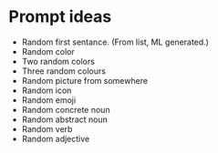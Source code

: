 # Prompt ideas

- Random first sentance. (From list, ML generated.)
- Random color
- Two random colors
- Three random colours
- Random picture from somewhere
- Random icon
- Random emoji
- Random concrete noun
- Random abstract noun
- Random verb
- Random adjective
